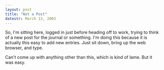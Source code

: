 ```yaml
---
layout: post
title: "Not a Post"
datestr: March 13, 2003
---
```


So, I'm sitting here, logged in just before heading off to work, trying to think of a new post for the journal or something.  I'm doing this because it is actually this easy to add new entries.  Just sit down, bring up the web browser, and type.

Can't come up with anything other than this, which is kind of lame.  But it was easy.

